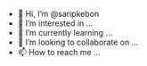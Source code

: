 - 👋 Hi, I’m @saripkebon
- 👀 I’m interested in ...
- 🌱 I’m currently learning ...
- 💞️ I’m looking to collaborate on ...
- 📫 How to reach me ...

<!---
saripkebon/saripkebon is a ✨ special ✨ repository because its `README.md` (this file) appears on your GitHub profile.
You can click the Preview link to take a look at your changes.
--->
